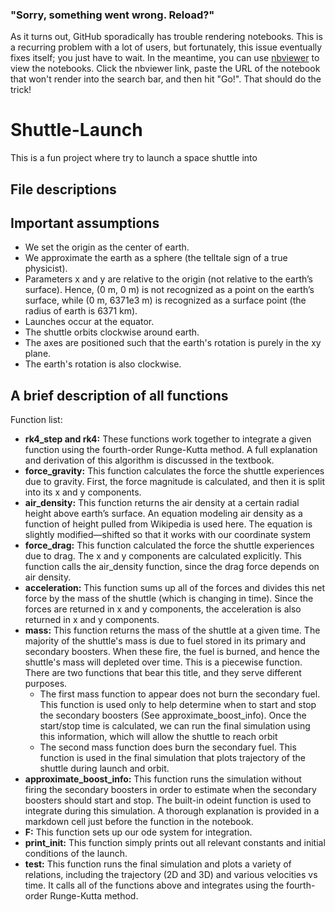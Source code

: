 ### "Sorry, something went wrong. Reload?"

As it turns out, GitHub sporadically has trouble rendering notebooks. 
This is a recurring problem with a lot of users, but fortunately, this issue eventually fixes itself; you just have to wait.
In the meantime, you can use [nbviewer](https://nbviewer.jupyter.org/) to view the notebooks. 
Click the nbviewer link, paste the URL of the notebook that won't render into the search bar, and then hit "Go!".
That should do the trick!

# Shuttle-Launch

This is a fun project where try to launch a space shuttle into 

## File descriptions



## Important assumptions

* We set the origin as the center of earth.
* We approximate the earth as a sphere (the telltale sign of a true physicist).
* Parameters x and y are relative to the origin (not relative to the earth’s surface). Hence, (0 m, 0 m) is not recognized as a point on the earth’s surface, while (0 m, 6371e3 m) is recognized as a surface point (the radius of earth is 6371 km).
* Launches occur at the equator.
* The shuttle orbits clockwise around earth.
* The axes are positioned such that the earth's rotation is purely in the xy plane.
* The earth's rotation is also clockwise.

## A brief description of all functions

Function list:
* **rk4_step and rk4:** These functions work together to integrate a given function using the fourth-order Runge-Kutta method. A full explanation and derivation of this algorithm is discussed in the textbook.
* **force_gravity:** This function calculates the force the shuttle experiences due to gravity. First, the force magnitude is calculated, and then it is split into its x and y components.
* **air_density:**	This function returns the air density at a certain radial height above earth’s surface. An equation modeling air density as a function of height pulled from Wikipedia is used here. The equation is slightly modified—shifted so that it works with our coordinate system
* **force_drag:**	This function calculated the force the shuttle experiences due to drag. The x and y components are calculated explicitly. This function calls the air_density function, since the drag force depends on air density.
* **acceleration:**	This function sums up all of the forces and divides this net force by the mass of the shuttle (which is changing in time). Since the forces are returned in x and y components, the acceleration is also returned in x and y components. 
* **mass:**	This function returns the mass of the shuttle at a given time. The majority of the shuttle's mass is due to fuel stored in its primary and secondary boosters. When these fire, the fuel is burned, and hence the shuttle's mass will depleted over time. This is a piecewise function. There are two functions that bear this title, and they serve different purposes.
	* The first mass function to appear does not burn the secondary fuel. This function is used only to help determine when to start and stop the secondary boosters (See approximate_boost_info). Once the start/stop time is calculated, we can run the final simulation using this information, which will allow the shuttle to reach orbit
	* The second mass function does burn the secondary fuel. This function is used in the final simulation that plots trajectory of the shuttle during launch and orbit. 
* **approximate_boost_info:** This function runs the simulation without firing the secondary boosters in order to estimate when the secondary boosters should start and stop. The built-in odeint function is used to integrate during this simulation. A thorough explanation is provided in a markdown cell just before the function in the notebook.
* **F:** This function sets up our ode system for integration. 
* **print_init:** This function simply prints out all relevant constants and initial conditions of the launch.
* **test:** This function runs the final simulation and plots a variety of relations, including the trajectory (2D and 3D) and various velocities vs time. It calls all of the functions above and integrates using the fourth-order Runge-Kutta method. 

